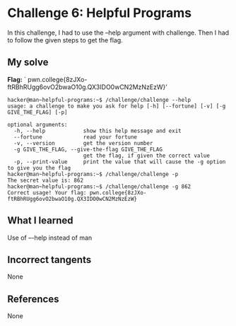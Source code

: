 # Challenge 6: Helpful Programs
In this challenge, I had to use the –help argument with challenge. Then I had to follow the given steps to get the flag.

## My solve
**Flag:** ` pwn.college{8zJXo-ftRBhRUgg6ovO2bwaO10g.QX3IDO0wCN2MzNzEzW}’


```
hacker@man~helpful-programs:~$ /challenge/challenge --help
usage: a challenge to make you ask for help [-h] [--fortune] [-v] [-g GIVE_THE_FLAG] [-p]

optional arguments:
  -h, --help            show this help message and exit
  --fortune             read your fortune
  -v, --version         get the version number
  -g GIVE_THE_FLAG, --give-the-flag GIVE_THE_FLAG
                        get the flag, if given the correct value
  -p, --print-value     print the value that will cause the -g option to give you the flag
hacker@man~helpful-programs:~$ /challenge/challenge -p
The secret value is: 862
hacker@man~helpful-programs:~$ /challenge/challenge -g 862
Correct usage! Your flag: pwn.college{8zJXo-ftRBhRUgg6ovO2bwaO10g.QX3IDO0wCN2MzNzEzW}
```

## What I learned
Use of –-help instead of man 

## Incorrect tangents
None

## References
None
